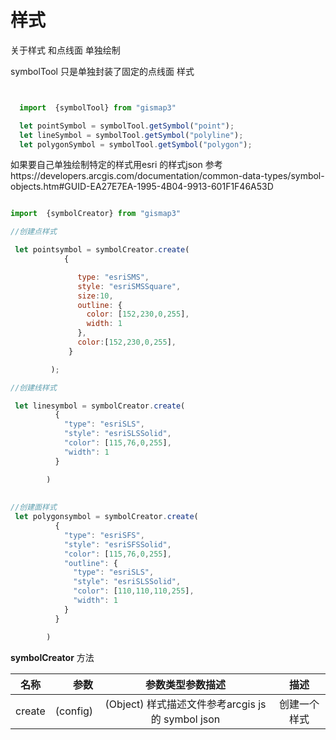# 样式

关于样式 和点线面 单独绘制

symbolTool 只是单独封装了固定的点线面 样式

```javascript


  import  {symbolTool} from "gismap3"

  let pointSymbol = symbolTool.getSymbol("point");
  let lineSymbol = symbolTool.getSymbol("polyline");
  let polygonSymbol = symbolTool.getSymbol("polygon");


```


如果要自己单独绘制特定的样式用esri 的样式json
参考https://developers.arcgis.com/documentation/common-data-types/symbol-objects.htm#GUID-EA27E7EA-1995-4B04-9913-601F1F46A53D

```javascript

import  {symbolCreator} from "gismap3"

//创建点样式

 let pointsymbol = symbolCreator.create(
            {

               type: "esriSMS",
               style: "esriSMSSquare",
               size:10,
               outline: {
                 color: [152,230,0,255],
                 width: 1
               },
               color:[152,230,0,255],
             }

         );

//创建线样式

 let linesymbol = symbolCreator.create(
          {
            "type": "esriSLS",
            "style": "esriSLSSolid",
            "color": [115,76,0,255],
            "width": 1
          }

        )
        
        
//创建面样式
 let polygonsymbol = symbolCreator.create(
          {
            "type": "esriSFS",
            "style": "esriSFSSolid",
            "color": [115,76,0,255],
            "outline": {
              "type": "esriSLS",
              "style": "esriSLSSolid",
              "color": [110,110,110,255],
              "width": 1
            }
          }

        )

```

**symbolCreator** 方法

|名称  |参数  | 参数类型参数描述  |描述  |
|---|-----:|:----:|:----:|
|  create     |    (config)    |  (Object)  样式描述文件参考arcgis js 的 symbol json     |  创建一个样式   |




